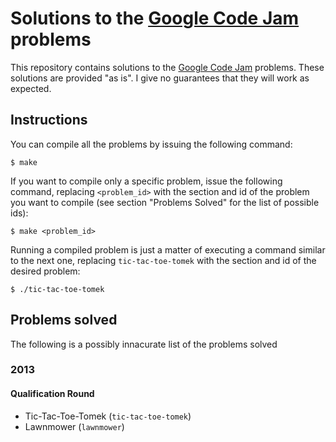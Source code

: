 # Solutions to the [Google Code Jam][1] problems

This repository contains solutions to the [Google Code Jam][1]
problems. These solutions are provided "as is". I give no guarantees that they
will work as expected.

## Instructions

You can compile all the problems by issuing the following command:

    $ make

If you want to compile only a specific problem, issue the following command,
replacing `<problem_id>` with the section and id of the problem you want to
compile (see section "Problems Solved" for the list of possible ids):

    $ make <problem_id>

Running a compiled problem is just a matter of executing a command similar to
the next one, replacing `tic-tac-toe-tomek` with the section and id of the desired problem:

    $ ./tic-tac-toe-tomek

## Problems solved

The following is a possibly innacurate list of the problems solved

### 2013

#### Qualification Round

* Tic-Tac-Toe-Tomek (`tic-tac-toe-tomek`)
* Lawnmower (`lawnmower`)

[1]: http://code.google.com/codejam
